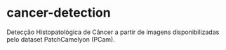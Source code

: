 # cancer-detection
Detecção Histopatológica de Câncer a partir de imagens disponibilizadas pelo dataset PatchCamelyon (PCam).
